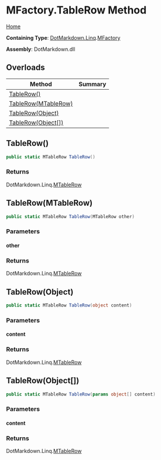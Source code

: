 # MFactory\.TableRow Method

[Home](../../../../README.md)

**Containing Type**: [DotMarkdown.Linq](../../README.md)\.[MFactory](../README.md)

**Assembly**: DotMarkdown\.dll

## Overloads

| Method | Summary |
| ------ | ------- |
| [TableRow()](#DotMarkdown_Linq_MFactory_TableRow) | |
| [TableRow(MTableRow)](#DotMarkdown_Linq_MFactory_TableRow_DotMarkdown_Linq_MTableRow_) | |
| [TableRow(Object)](#DotMarkdown_Linq_MFactory_TableRow_System_Object_) | |
| [TableRow(Object\[\])](#DotMarkdown_Linq_MFactory_TableRow_System_Object___) | |

## TableRow\(\)<a name="DotMarkdown_Linq_MFactory_TableRow"></a>

```csharp
public static MTableRow TableRow()
```

### Returns

DotMarkdown\.Linq\.[MTableRow](../../MTableRow/README.md)

## TableRow\(MTableRow\)<a name="DotMarkdown_Linq_MFactory_TableRow_DotMarkdown_Linq_MTableRow_"></a>

```csharp
public static MTableRow TableRow(MTableRow other)
```

### Parameters

#### other

### Returns

DotMarkdown\.Linq\.[MTableRow](../../MTableRow/README.md)

## TableRow\(Object\)<a name="DotMarkdown_Linq_MFactory_TableRow_System_Object_"></a>

```csharp
public static MTableRow TableRow(object content)
```

### Parameters

#### content

### Returns

DotMarkdown\.Linq\.[MTableRow](../../MTableRow/README.md)

## TableRow\(Object\[\]\)<a name="DotMarkdown_Linq_MFactory_TableRow_System_Object___"></a>

```csharp
public static MTableRow TableRow(params object[] content)
```

### Parameters

#### content

### Returns

DotMarkdown\.Linq\.[MTableRow](../../MTableRow/README.md)

